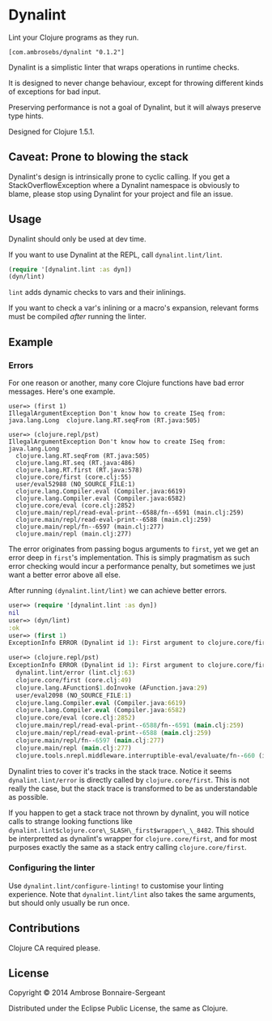 # Dynalint

Lint your Clojure programs as they run.

```
[com.ambrosebs/dynalint "0.1.2"]
```

Dynalint is a simplistic linter that wraps operations in runtime checks.

It is designed to never change behaviour, except for throwing different
kinds of exceptions for bad input.

Preserving performance is not a goal of Dynalint, but it will always
preserve type hints.

Designed for Clojure 1.5.1.

## Caveat: Prone to blowing the stack

Dynalint's design is intrinsically prone to cyclic calling. If you get a StackOverflowException
where a Dynalint namespace is obviously to blame, please stop using Dynalint for your
project and file an issue.

## Usage

Dynalint should only be used at dev time.

If you want to use Dynalint at the REPL, call `dynalint.lint/lint`.

```clojure
(require '[dynalint.lint :as dyn])
(dyn/lint)
```

`lint` adds dynamic checks to vars and their inlinings.

If you want to check a var's inlining or a macro's expansion, relevant
forms must be compiled *after* running the linter.

## Example

### Errors

For one reason or another, many core Clojure functions have bad error messages.
Here's one example.

```
user=> (first 1)
IllegalArgumentException Don't know how to create ISeq from: java.lang.Long  clojure.lang.RT.seqFrom (RT.java:505)

user=> (clojure.repl/pst)
IllegalArgumentException Don't know how to create ISeq from: java.lang.Long
  clojure.lang.RT.seqFrom (RT.java:505)
  clojure.lang.RT.seq (RT.java:486)
  clojure.lang.RT.first (RT.java:578)
  clojure.core/first (core.clj:55)
  user/eval52988 (NO_SOURCE_FILE:1)
  clojure.lang.Compiler.eval (Compiler.java:6619)
  clojure.lang.Compiler.eval (Compiler.java:6582)
  clojure.core/eval (core.clj:2852)
  clojure.main/repl/read-eval-print--6588/fn--6591 (main.clj:259)
  clojure.main/repl/read-eval-print--6588 (main.clj:259)
  clojure.main/repl/fn--6597 (main.clj:277)
  clojure.main/repl (main.clj:277)
```

The error originates from passing bogus arguments to `first`, yet we get an error
deep in `first`'s implementation. This is simply pragmatism as such error checking would
incur a performance penalty, but sometimes we just want a better error above all else.

After running `(dynalint.lint/lint)` we can achieve better errors.

```clojure
user=> (require '[dynalint.lint :as dyn])
nil
user=> (dyn/lint)
:ok
user=> (first 1)
ExceptionInfo ERROR (Dynalint id 1): First argument to clojure.core/first must be seqable: 1 (instance of class java.lang.Long)  dynalint.lint/error (lint.clj:63)

user=> (clojure.repl/pst)
ExceptionInfo ERROR (Dynalint id 1): First argument to clojure.core/first must be seqable: 1 (instance of class java.lang.Long) {:dynalint.lint/dynalint true, :dynalint.lint/error true, :dynalint.lint/id 1}
  dynalint.lint/error (lint.clj:63)
  clojure.core/first (core.clj:49)
  clojure.lang.AFunction$1.doInvoke (AFunction.java:29)
  user/eval2098 (NO_SOURCE_FILE:1)
  clojure.lang.Compiler.eval (Compiler.java:6619)
  clojure.lang.Compiler.eval (Compiler.java:6582)
  clojure.core/eval (core.clj:2852)
  clojure.main/repl/read-eval-print--6588/fn--6591 (main.clj:259)
  clojure.main/repl/read-eval-print--6588 (main.clj:259)
  clojure.main/repl/fn--6597 (main.clj:277)
  clojure.main/repl (main.clj:277)
  clojure.tools.nrepl.middleware.interruptible-eval/evaluate/fn--660 (interruptible_eval.clj:56)
```

Dynalint tries to cover it's tracks in the stack trace. Notice it seems `dynalint.lint/error`
is directly called by `clojure.core/first`. This is not really the case, but the stack trace
is transformed to be as understandable as possible. 

If you happen to get a stack trace not thrown
by dynalint, you will notice calls to strange looking functions like 
`dynalint.lint$clojure.core\_SLASH\_first$wrapper\_\_8482`. This should be interpretted as dynalint's
wrapper for `clojure.core/first`, and for most purposes exactly the same as a stack entry calling
`clojure.core/first`.

### Configuring the linter

Use `dynalint.lint/configure-linting!` to customise your linting experience. Note that
`dynalint.lint/lint` also takes the same arguments, but should only usually be run once.

## Contributions

Clojure CA required please.

## License

Copyright © 2014 Ambrose Bonnaire-Sergeant

Distributed under the Eclipse Public License, the same as Clojure.
